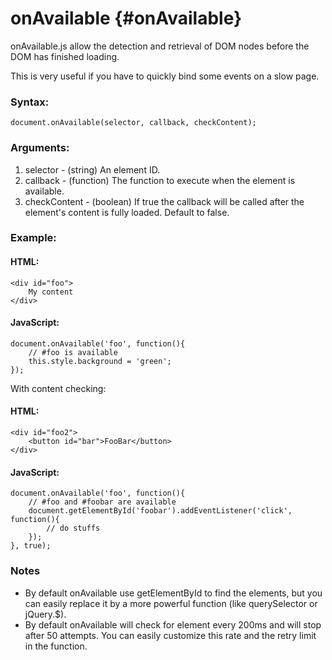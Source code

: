 onAvailable {#onAvailable}
=========================================

onAvailable.js allow the detection and retrieval of DOM nodes before the DOM has finished loading.

This is very useful if you have to quickly bind some events on a slow page.

### Syntax:

	document.onAvailable(selector, callback, checkContent);

### Arguments:

1. selector - (string) An element ID.
2. callback - (function) The function to execute when the element is available.
2. checkContent - (boolean) If true the callback will be called after the element's content is fully loaded. Default to false.

### Example:

#### HTML:

	<div id="foo">
		My content
	</div>

#### JavaScript:

	document.onAvailable('foo', function(){
		// #foo is available
		this.style.background = 'green';
	});

With content checking:

#### HTML:

	<div id="foo2">
		<button id="bar">FooBar</button>
	</div>

#### JavaScript:


	document.onAvailable('foo', function(){
		// #foo and #foobar are available
		document.getElementById('foobar').addEventListener('click', function(){
			// do stuffs
		});
	}, true);

### Notes

 * By default onAvailable use getElementById to find the elements, but you can easily replace it by a more powerful function (like querySelector or jQuery.$).
 * By default onAvailable will check for element every 200ms and will stop after 50 attempts. You can easily customize this rate and the retry limit in the function.